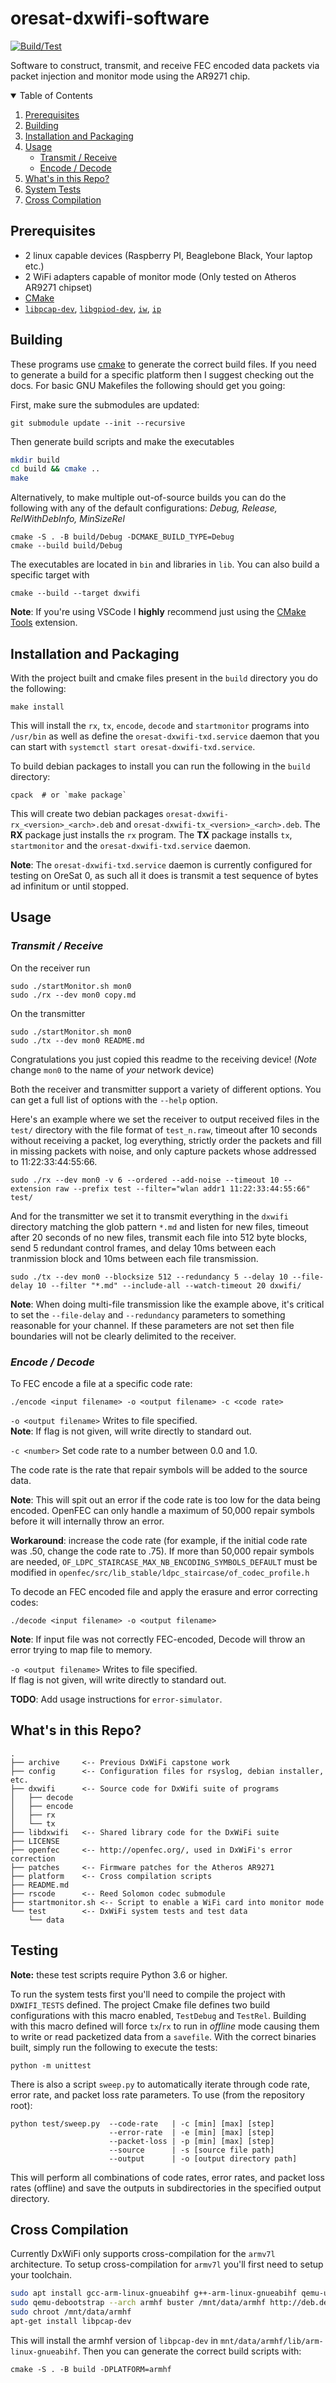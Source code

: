 # oresat-dxwifi-software

[![Build/Test](https://github.com/oresat/oresat-dxwifi-software/actions/workflows/build_test.yml/badge.svg)](https://github.com/oresat/oresat-dxwifi-software/actions/workflows/build_test.yml)

Software to construct, transmit, and receive FEC encoded data packets via packet injection and monitor mode using the AR9271 chip.

<details open="open">
  <summary>Table of Contents</summary>
  <ol>
    <li>
      <a href="#prerequisites">Prerequisites</a>
    </li>
    <li>
      <a href="#building">Building</a>
    </li>
    <li>
      <a href="#installation-and-packaging">Installation and Packaging</a>
    </li>
    <li>
      <a href="#usage">Usage</a>
      <ul>
        <li><a href="#transmit--receive">Transmit / Receive</a></li>
        <li><a href="#encode--decode">Encode / Decode</a></li>
      </ul>
    </li>
    <li><a href="#whats-in-this-repo">What's in this Repo?</a></li>
    <li><a href="#system-tests">System Tests</a></li>
    <li><a href="#cross-compilation">Cross Compilation</a></li>
  </ol>
</details>


## Prerequisites

- 2 linux capable devices (Raspberry PI, Beaglebone Black, Your laptop etc.)
- 2 WiFi adapters capable of monitor mode (Only tested on Atheros AR9271 chipset)
- [CMake](https://cmake.org/)
- [`libpcap-dev`](https://www.tcpdump.org/), [`libgpiod-dev`](https://git.kernel.org/pub/scm/libs/libgpiod/libgpiod.git/), [`iw`](https://wireless.wiki.kernel.org/en/users/documentation/iw), [`ip`](https://linux.die.net/man/8/ip)

## Building

These programs use [cmake](https://cmake.org/) to generate the correct build files. If 
you need to generate a build for a specific platform then I suggest checking out the docs. 
For basic GNU Makefiles the following should get you going:

First, make sure the submodules are updated:
```
git submodule update --init --recursive
```

Then generate build scripts and make the executables

```bash
mkdir build
cd build && cmake ..
make 
```

Alternatively, to make multiple out-of-source builds you can do the following 
with any of the default configurations: *Debug, Release, RelWithDebInfo, MinSizeRel*
```
cmake -S . -B build/Debug -DCMAKE_BUILD_TYPE=Debug
cmake --build build/Debug
```

The executables are located in `bin` and libraries in `lib`. You can also build a 
specific target with 

```
cmake --build --target dxwifi
```

**Note**: If you're using VSCode I **highly** recommend just using the 
[CMake Tools](https://marketplace.visualstudio.com/items?itemName=ms-vscode.cmake-tools)
extension. 

## Installation and Packaging

With the project built and cmake files present in the `build` directory you do the following:

```
make install
```

This will install the `rx`, `tx`, `encode`, `decode` and `startmonitor` programs into `/usr/bin` as well as define the `oresat-dxwifi-txd.service`
daemon that you can start with `systemctl start oresat-dxwifi-txd.service`.

To build debian packages to install you can run the following in the `build` directory:

```
cpack  # or `make package`
```

This will create two debian packages `oresat-dxwifi-rx_<version>_<arch>.deb` and `oresat-dxwifi-tx_<version>_<arch>.deb`. The **RX** package just 
installs the `rx` program. The **TX** package installs `tx`, `startmonitor` and the `oresat-dxwifi-txd.service` daemon.

**Note**: The `oresat-dxwifi-txd.service` daemon is currently configured for testing on OreSat 0, as such all it does is transmit a test sequence of bytes ad infinitum or until stopped. 

## Usage

### _Transmit / Receive_

On the receiver run
```
sudo ./startMonitor.sh mon0
sudo ./rx --dev mon0 copy.md
```

On the transmitter 
```
sudo ./startMonitor.sh mon0
sudo ./tx --dev mon0 README.md
```

Congratulations you just copied this readme to the receiving device! 
(*Note* change `mon0` to the name of *your* network device)

Both the receiver and transmitter support a variety of different options. You can get a full list
of options with the `--help` option. 

Here's an example where we set the receiver to output received files in the `test/` directory with the file format of `test_n.raw`,
timeout after 10 seconds without receiving a packet, log everything, strictly order the packets and fill in missing packets with noise, and 
only capture packets whose addressed to 11:22:33:44:55:66.
```
sudo ./rx --dev mon0 -v 6 --ordered --add-noise --timeout 10 --extension raw --prefix test --filter="wlan addr1 11:22:33:44:55:66" test/
```

And for the transmitter we set it to transmit everything in the `dxwifi` directory matching the glob pattern `*.md` and listen for new files, timeout after 20 seconds
of no new files, transmit each file into 512 byte blocks, send 5 redundant control frames, and delay 10ms between each tranmission block and 10ms between each file transmission.
```
sudo ./tx --dev mon0 --blocksize 512 --redundancy 5 --delay 10 --file-delay 10 --filter "*.md" --include-all --watch-timeout 20 dxwifi/
``` 

**Note**: When doing multi-file transmission like the example above, it's critical to set the `--file-delay` and `--redundancy` parameters 
to something reasonable for your channel. If these parameters are not set then file boundaries will not be clearly delimited to the receiver.

### *Encode / Decode*

To FEC encode a file at a specific code rate: 

```
./encode <input filename> -o <output filename> -c <code rate>
```

```-o <output filename>``` Writes to file specified.  
**Note**:	If flag is not given, will write directly to standard out.

```-c <number>``` Set code rate to a number between 0.0 and 1.0.
	
  The code rate is the rate that repair symbols will be added to the source data.
  
  **Note**: This will spit out an error if the code rate is too low for the data being encoded.
  OpenFEC can only handle a maximum of 50,000 repair symbols before it will internally throw an error.
  
  **Workaround**: increase the code rate (for example, if the initial code rate was .50, change the code rate to .75).
  If more than 50,000 repair symbols are needed, ```OF_LDPC_STAIRCASE_MAX_NB_ENCODING_SYMBOLS_DEFAULT``` must be modified in ```openfec/src/lib_stable/ldpc_staircase/of_codec_profile.h``` 
    
To decode an FEC encoded file and apply the erasure and error correcting codes:
```
./decode <input filename> -o <output filename>
```
**Note**: If input file was not correctly FEC-encoded, Decode will throw an error trying to map file to memory.

```-o <output filename>``` Writes to file specified.  
	If flag is not given, will write directly to standard out.

**TODO**: Add usage instructions for `error-simulator`.

## What's in this Repo?

```
.
├── archive     <-- Previous DxWiFi capstone work
├── config      <-- Configuration files for rsyslog, debian installer, etc.
├── dxwifi      <-- Source code for DxWifi suite of programs
│   ├── decode
│   ├── encode
│   ├── rx
│   └── tx
├── libdxwifi   <-- Shared library code for the DxWiFi suite
├── LICENSE
├── openfec     <-- http://openfec.org/, used in DxWiFi's error correction
├── patches     <-- Firmware patches for the Atheros AR9271
├── platform    <-- Cross compilation scripts
├── README.md   
├── rscode      <-- Reed Solomon codec submodule
├── startmonitor.sh <-- Script to enable a WiFi card into monitor mode
└── test        <-- DxWiFi system tests and test data
    └── data
```

## Testing

**Note:** these test scripts require Python 3.6 or higher.

To run the system tests first you'll need to compile the project with `DXWIFI_TESTS` defined.
The project Cmake file defines two build configurations with this macro enabled, `TestDebug` and `TestRel`.
Building with this macro defined will force `tx`/`rx` to run in *offline* mode causing them to write or read 
packetized data from a `savefile`. With the correct binaries built, simply run the following to execute the tests:

```
python -m unittest
```

There is also a script `sweep.py` to automatically iterate through code rate, error rate, and packet loss rate parameters. To use (from the repository root):

```
python test/sweep.py  --code-rate   | -c [min] [max] [step]
                      --error-rate  | -e [min] [max] [step]
                      --packet-loss | -p [min] [max] [step]
                      --source      | -s [source file path]
                      --output      | -o [output directory path]
```

This will perform all combinations of code rates, error rates, and packet loss rates (offline) and save the outputs in subdirectories in the specified output directory.

## Cross Compilation

Currently DxWiFi only supports cross-compilation for the `armv7l` architecture. To setup cross-compilation for `armv7l` you'll first
need to setup your toolchain. 

```bash
sudo apt install gcc-arm-linux-gnueabihf g++-arm-linux-gnueabihf qemu-user-static debootstrap -y
sudo qemu-debootstrap --arch armhf buster /mnt/data/armhf http://deb.debian.org/debian/
sudo chroot /mnt/data/armhf
apt-get install libpcap-dev
```

This will install the armhf version of `libpcap-dev` in `mnt/data/armhf/lib/arm-linux-gnueabihf`. Then you can generate the 
correct build scripts with: 

```
cmake -S . -B build -DPLATFORM=armhf
```
